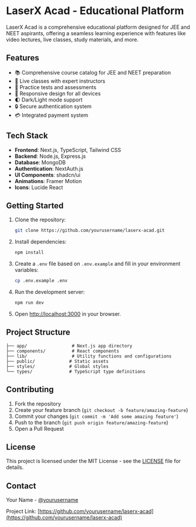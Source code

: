# LaserX Acad - Educational Platform

LaserX Acad is a comprehensive educational platform designed for JEE and NEET aspirants, offering a seamless learning experience with features like video lectures, live classes, study materials, and more.

## Features

- 📚 Comprehensive course catalog for JEE and NEET preparation
- 🎥 Live classes with expert instructors
- 📝 Practice tests and assessments
- 📱 Responsive design for all devices
- 🌓 Dark/Light mode support
- 🔒 Secure authentication system
- 💳 Integrated payment system

## Tech Stack

- **Frontend**: Next.js, TypeScript, Tailwind CSS
- **Backend**: Node.js, Express.js
- **Database**: MongoDB
- **Authentication**: NextAuth.js
- **UI Components**: shadcn/ui
- **Animations**: Framer Motion
- **Icons**: Lucide React

## Getting Started

1. Clone the repository:
   ```bash
   git clone https://github.com/yourusername/laserx-acad.git
   ```

2. Install dependencies:
   ```bash
   npm install
   ```

3. Create a `.env` file based on `.env.example` and fill in your environment variables:
   ```bash
   cp .env.example .env
   ```

4. Run the development server:
   ```bash
   npm run dev
   ```

5. Open [http://localhost:3000](http://localhost:3000) in your browser.

## Project Structure

```
├── app/                 # Next.js app directory
├── components/          # React components
├── lib/                 # Utility functions and configurations
├── public/             # Static assets
├── styles/             # Global styles
└── types/              # TypeScript type definitions
```

## Contributing

1. Fork the repository
2. Create your feature branch (`git checkout -b feature/amazing-feature`)
3. Commit your changes (`git commit -m 'Add some amazing feature'`)
4. Push to the branch (`git push origin feature/amazing-feature`)
5. Open a Pull Request

## License

This project is licensed under the MIT License - see the [LICENSE](LICENSE) file for details.

## Contact

Your Name - [@yourusername](https://twitter.com/yourusername)

Project Link: [https://github.com/yourusername/laserx-acad](https://github.com/yourusername/laserx-acad)